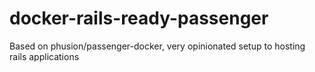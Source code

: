 # docker-rails-ready-passenger
Based on phusion/passenger-docker, very opinionated setup to hosting rails applications
